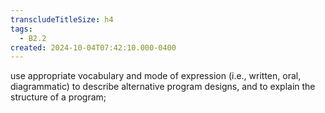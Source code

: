 ```yaml
---
transcludeTitleSize: h4
tags:
  - B2.2
created: 2024-10-04T07:42:10.000-0400
---
```

use appropriate vocabulary and mode of expression (i.e., written, oral, diagrammatic) to describe alternative program designs, and to explain the structure of a program;